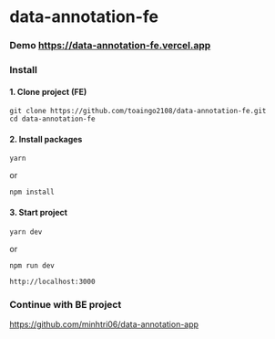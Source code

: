# data-annotation-fe

### Demo https://data-annotation-fe.vercel.app

### Install

#### 1. Clone project (FE)

```
git clone https://github.com/toaingo2108/data-annotation-fe.git
cd data-annotation-fe
```

#### 2. Install packages

```
yarn
```

or

```
npm install
```

#### 3. Start project

```
yarn dev
```

or

```
npm run dev
```

```
http://localhost:3000
```

### Continue with BE project 
https://github.com/minhtri06/data-annotation-app
